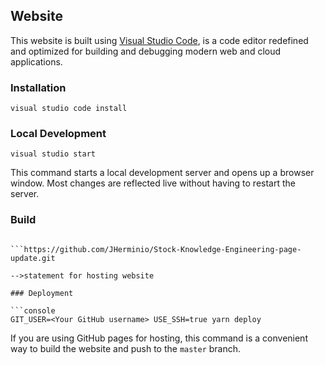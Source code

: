 ## Website

This website is built using [Visual Studio Code](https://code.visualstudio.com/), is a code editor redefined and optimized for building and debugging modern web and cloud applications.

### Installation

```console
visual studio code install
```

### Local Development

```console
visual studio start
```

This command starts a local development server and opens up a browser window. Most changes are reflected live without having to restart the server.

### Build

```console

```https://github.com/JHerminio/Stock-Knowledge-Engineering-page-update.git

-->statement for hosting website

### Deployment

```console
GIT_USER=<Your GitHub username> USE_SSH=true yarn deploy
```

If you are using GitHub pages for hosting, this command is a convenient way to build the website and push to the `master` branch.
